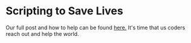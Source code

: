 Scripting to Save Lives
======
Our full post and how to help can be found <a href="https://support.glitch.com/t/scripting-to-save-lives-we-need-your-help/21753">here.</a>
It's time that us coders reach out and help the world. 
